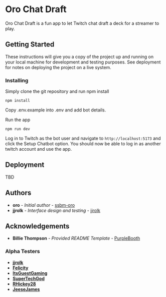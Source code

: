 # Oro Chat Draft

Oro Chat Draft is a fun app to let Twitch chat draft a deck for a streamer to play.

## Getting Started

These instructions will give you a copy of the project up and running on
your local machine for development and testing purposes. See deployment
for notes on deploying the project on a live system.

### Installing

Simply clone the git repository and run npm install

    npm install

Copy .env.example into .env and add bot details.

Run the app

    npm run dev

Log in to Twitch as the bot user and navigate to `http://localhost:5173` and
click the Setup Chatbot option. You should now be able to log in as another twitch
account and use the app.

## Deployment

TBD

## Authors

- **oro** - _Initial author_ -
  [ssbm-oro](https://github.com/ssbm-oro)
- **jjrolk** - _Interface design and testing_ - [jjrolk](https://github.com/jjrolk)

## Acknowledgements

- **Billie Thompson** - _Provided README Template_ -
  [PurpleBooth](https://github.com/PurpleBooth)

### Alpha Testers

- [**jjrolk**](https://twitch.tv/jjrolk)
- [**Felicity**](https://twitch.tv/felicity)
- [**ItsGuestGaming**](https://twitch.tv/itsguestgaming)
- [**SuperTechGod**](https://twitch.tv/supertechgod)
- [**RHickey28**](https://twitch.tv/rhickey28)
- [**JeeseJames**](https://twitch.tv/jeesejames)
